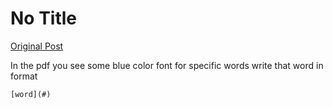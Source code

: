 # No Title

[Original Post](https://discourse.onlinedegree.iitm.ac.in/t/165959/125)

<p>In the pdf you see some blue color font for specific words write that word in format</p>
<pre><code class="lang-auto">[word](#)

</code></pre>